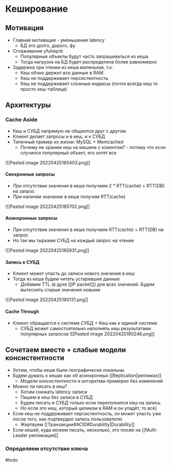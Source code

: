 # Кеширование

## Мотивация
* Главная мотивация - уменьшение latency
	* БД это долго, дорого, фу
* Сглаживание yfuheprb
	* Популярные объекты будут часто запрашиваться из кеша
	* Тогда нагрузка на БД будет распределена более равномерно
* Задержка при чтении из кеша маленькая, т.к.
	* Кеш обчно держит все данные в RAM
	* Кеш не поддерживает персистентность
	* Кеш не поддерживает сложные индексы (почти всегда кеш то просто хеш-таблица)

## Архитектуры

### Cache Aside

* Кеш и СУБД напрямую не общаются друг с другом
* Клиент делает запросы и в кеш, и к СУБД
* Типичный пример из жизни: MySQL + Memcached
	* Почему не храним кеш на машине с клиентом? - потому что если случился популярный объект, его хотят все

![[Pasted image 20220425185403.png]]

#### Синхронные запросы
 
 * *При отсутствии* значения в кеше получаем 2 * RTT(cache) + RTT(DB) на запрос
 * *При наличии* значение в кеше получим RTT(cache)
 
 ![[Pasted image 20220425185702.png]]
 
 #### Асинхронные запросы
 
 * При отсутствии значения в кеше получаем RTT(cache) + RTT(DB) на запрос
 * Но так мы тыркаем СУБД на *каждый* запрос на чтение

![[Pasted image 20220425185931.png]]

#### Запись в СУБД

* Клиент может упасть до записи нового значения в кеш
* Тогда из кеша будем читать устаревшие данные
	* Добавим TTL (в духе [[IP packet]]) для всех значений. Будем вытеснять старые значения новыми

![[Pasted image 20220425190131.png]]

#### Cache Through

* Клиент обращается к системе СУБД + Кеш как к единой системе
	* СУБД может самостоятельно наполнять кеш результатами популярных запросов
![[Pasted image 20220425190246.png]]

## Сочетаем вместе + слабые модели консистентности

* Хотим, чтобы кеши были географически локальны
* Будем думать о кешах как об асинхронных [[Replication|репликах]]
	* Модели консистентности и алгоритмы примерно без изменений
* Можно ли писать в кеш?
	* Хотим снижать latency записи
	* Пишем в кеш без записи в СУБД
	* Будем писать в СУБД только если переполнится кеш на запись
	* Но если это кеш, который целиком в RAM и он упадёт, то всё(
* Если кеш не поддерживает персистентность, он может упасть уже после того, как подтвердил запись пользователю
	* Жертвуем [[Транзакции#ACID#Durability|Durability]]
* Если кешей, куда можем писать, несколько, это похже на [[Multi-Leader репликация]]

### Определяем отсутствие ключа
#todo